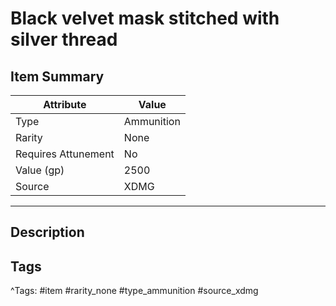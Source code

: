 # Black velvet mask stitched with silver thread

## Item Summary

| Attribute            | Value                        |
|----------------------|------------------------------|
| Type                 | Ammunition |
| Rarity               | None             |
| Requires Attunement  | No                |
| Value (gp)           | 2500    |
| Source               | XDMG |

---

## Description



## Tags

^Tags: #item #rarity_none #type_ammunition #source_xdmg